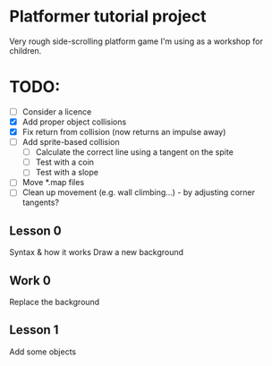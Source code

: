 # Platformer tutorial project

Very rough side-scrolling platform game I'm using as a workshop for children.

# TODO:

- [ ] Consider a licence
- [x] Add proper object collisions
- [x] Fix return from collision (now returns an impulse away)
- [ ] Add sprite-based collision
    - [ ] Calculate the correct line using a tangent on the spite
    - [ ] Test with a coin
    - [ ] Test with a slope
- [ ] Move *.map files
- [ ] Clean up movement (e.g. wall climbing...) - by adjusting corner tangents?

## Lesson 0

Syntax & how it works
Draw a new background

## Work 0

Replace the background

## Lesson 1

Add some objects
